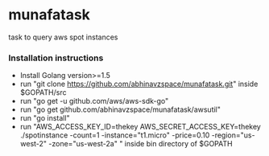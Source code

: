 # munafatask
task to query aws spot instances

### Installation instructions
* Install Golang version>=1.5
* run "git clone https://github.com/abhinavzspace/munafatask.git" inside $GOPATH/src
* run "go get -u github.com/aws/aws-sdk-go"
* run "go get github.com/abhinavzspace/munafatask/awsutil"
* run "go install"
* run "AWS_ACCESS_KEY_ID=thekey AWS_SECRET_ACCESS_KEY=thekey ./spotinstance -count=1 -instance="t1.micro" -price=0.10 -region="us-west-2" -zone="us-west-2a" " inside bin directory of $GOPATH
